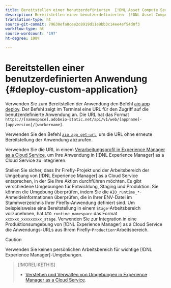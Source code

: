 ```yaml
---
title: Bereitstellen einer benutzerdefinierten  [!DNL Asset Compute Service] -Anwendung.
description: Bereitstellen einer benutzerdefinierten  [!DNL Asset Compute Service] -Anwendung.
translation-type: ht
source-git-commit: 79630efa8cee2c8919d11e9bb3c14ee4ef54d0f3
workflow-type: ht
source-wordcount: '197'
ht-degree: 100%

---
```



# Bereitstellen einer benutzerdefinierten Anwendung {#deploy-custom-application}

Verwenden Sie zum Bereitstellen der Anwendung den Befehl [aio app deploy](https://github.com/adobe/aio-cli#aio-appdeploy). Der Befehl zeigt im Terminal eine URL für den Zugriff auf die benutzerdefinierte Anwendung an. Die URL hat das Format `https://[namespace].adobeio-static.net/api/v1/web/[appname]-[appversion]/[workername]`.

Verwenden Sie den Befehl [`aio app get-url`](https://github.com/adobe/aio-cli#aio-appget-url-action), um die URL ohne erneute Bereitstellung der Anwendung abzurufen.

Verwenden Sie die URL in einem [Verarbeitungsprofil in Experience Manager as a Cloud Service](https://experienceleague.adobe.com/docs/experience-manager-cloud-service/assets/manage/asset-microservices-configure-and-use.html), um Ihre Anwendung in [!DNL Experience Manager] as a Cloud Service zu integrieren.

Stellen Sie sicher, dass Ihr Firefly-Projekt und der Arbeitsbereich der Umgebung von [!DNL Experience Manager] as a Cloud Service entsprechen, in der Sie Ihre Aktion durchführen möchten. Es gibt verschiedene Umgebungen für Entwicklung, Staging und Produktion. Sie können die Umgebung überprüfen, indem Sie die `AIO_runtime_*`-Anmeldeinformationen überprüfen, die in Ihrer ENV-Datei im Stammverzeichnis Ihrer Firefly-Anwendung definiert sind. Um beispielsweise eine Bereitstellung in einem `Stage`-Arbeitsbereich vorzunehmen, hat `AIO_runtime_namespace` das Format `xxxxxx_xxxxxxxxx_stage`. Verwenden Sie zur Integration in eine Produktionsumgebung von [!DNL Experience Manager] as a Cloud Service die Anwendungs-URLs aus Ihrem Firefly-`Production`-Arbeitsbereich.

>[!CAUTION]
>
>Verwenden Sie keinen persönlichen Arbeitsbereich für wichtige [!DNL Experience Manager]-Umgebungen.

>[!MORELIKETHIS]
>
>* [Verstehen und Verwalten von Umgebungen in Experience Manager as a Cloud Service](https://experienceleague.adobe.com/docs/experience-manager-cloud-service/implementing/using-cloud-manager/manage-environments.html).

